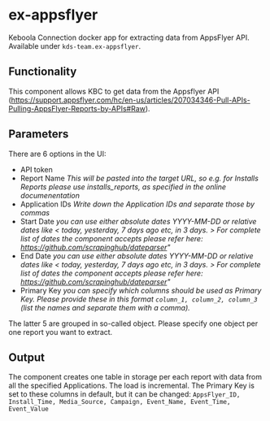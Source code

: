 # ex-appsflyer

Keboola Connection docker app for extracting data from AppsFlyer API. Available under `kds-team.ex-appsflyer`.


## Functionality
This component allows KBC to get data from the Appsflyer API (https://support.appsflyer.com/hc/en-us/articles/207034346-Pull-APIs-Pulling-AppsFlyer-Reports-by-APIs#Raw). 

## Parameters
There are 6 options in the UI:
- API token
- Report Name *This will be pasted into the target URL, so e.g. for Installs Reports please use installs_reports, as specified in the online documenentation*
- Application IDs *Write down the Application IDs and separate those by commas*
- Start Date *you can use either absolute dates YYYY-MM-DD or relative dates like < today, yesterday, 7 days ago etc, in 3 days. > For complete list of dates the component accepts please refer here: https://github.com/scrapinghub/dateparser"*
- End Date *you can use either absolute dates YYYY-MM-DD or relative dates like < today, yesterday, 7 days ago etc, in 3 days. > For complete list of dates the component accepts please refer here: https://github.com/scrapinghub/dateparser"*
- Primary Key *you can specify which columns should be used as Primary Key. Please provide these in this format `column_1, column_2, column_3` (list the names and separate them with a comma).*

The latter 5 are grouped in so-called object. Please specify one object per one report you want to extract.
## Output
The component creates one table in storage per each report with data from all the specified Applications. The load is incremental. The Primary Key is set to these columns in default, but it can be changed: `AppsFlyer_ID, Install_Time, Media_Source, Campaign, Event_Name, Event_Time, Event_Value`

